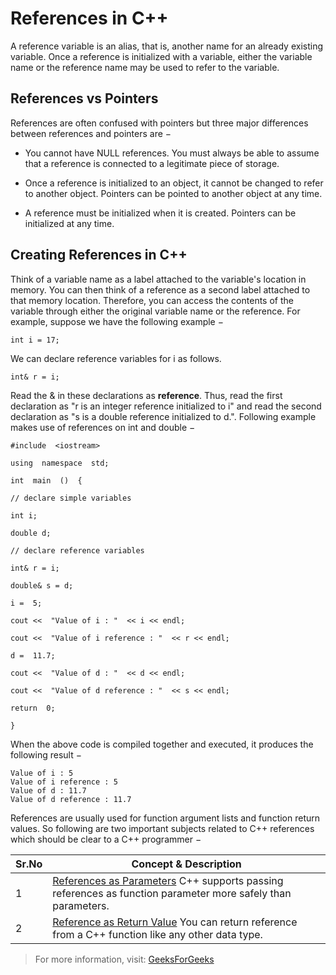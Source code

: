 # References in C++

A reference variable is an alias, that is, another name for an already existing variable. Once a reference is initialized with a variable, either the variable name or the reference name may be used to refer to the variable.

## References vs Pointers

References are often confused with pointers but three major differences between references and pointers are −

-   You cannot have NULL references. You must always be able to assume that a reference is connected to a legitimate piece of storage.
    
-   Once a reference is initialized to an object, it cannot be changed to refer to another object. Pointers can be pointed to another object at any time.
    
-   A reference must be initialized when it is created. Pointers can be initialized at any time.
    

## Creating References in C++

Think of a variable name as a label attached to the variable's location in memory. You can then think of a reference as a second label attached to that memory location. Therefore, you can access the contents of the variable through either the original variable name or the reference. For example, suppose we have the following example −

```int i = 17;```

We can declare reference variables for i as follows.

```int& r = i;```

Read the & in these declarations as  **reference**. Thus, read the first declaration as "r is an integer reference initialized to i" and read the second declaration as "s is a double reference initialized to d.". Following example makes use of references on int and double −

```
#include  <iostream>

using  namespace  std;

int  main  ()  {

// declare simple variables

int i;

double d;

// declare reference variables

int& r = i;

double& s = d;

i =  5;

cout <<  "Value of i : "  << i << endl;

cout <<  "Value of i reference : "  << r << endl;

d =  11.7;

cout <<  "Value of d : "  << d << endl;

cout <<  "Value of d reference : "  << s << endl;

return  0;

}
```

When the above code is compiled together and executed, it produces the following result −
```
Value of i : 5
Value of i reference : 5
Value of d : 11.7
Value of d reference : 11.7
```
References are usually used for function argument lists and function return values. So following are two important subjects related to C++ references which should be clear to a C++ programmer −

|Sr.No |Concept & Description|
|--|--|
|1|[References as Parameters](https://www.tutorialspoint.com/cplusplus/passing_parameters_by_references.htm "Passing parameters by references in C++") C++ supports passing references as function parameter more safely than parameters.|
|2|[Reference as Return Value](https://www.tutorialspoint.com/cplusplus/returning_values_by_reference.htm "Returning values by reference in C++") You can return reference from a C++ function like any other data type.|

> For more information, visit: [GeeksForGeeks](https://www.geeksforgeeks.org/references-in-c/)
